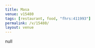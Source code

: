 ```yaml
---
title: Masa
venue: v15480
tags: [restaurant, food, "fhrs:411993"]
permalink: /v/15480/
layout: venue
---
```

null